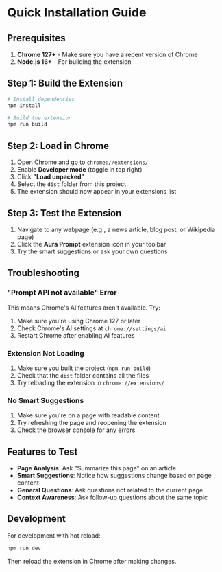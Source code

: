 # Quick Installation Guide

## Prerequisites

1. **Chrome 127+** - Make sure you have a recent version of Chrome
2. **Node.js 16+** - For building the extension

## Step 1: Build the Extension

```bash
# Install dependencies
npm install

# Build the extension
npm run build
```

## Step 2: Load in Chrome

1. Open Chrome and go to `chrome://extensions/`
2. Enable **Developer mode** (toggle in top right)
3. Click **"Load unpacked"**
4. Select the `dist` folder from this project
5. The extension should now appear in your extensions list

## Step 3: Test the Extension

1. Navigate to any webpage (e.g., a news article, blog post, or Wikipedia page)
2. Click the **Aura Prompt** extension icon in your toolbar
3. Try the smart suggestions or ask your own questions

## Troubleshooting

### "Prompt API not available" Error

This means Chrome's AI features aren't available. Try:

1. Make sure you're using Chrome 127 or later
2. Check Chrome's AI settings at `chrome://settings/ai`
3. Restart Chrome after enabling AI features

### Extension Not Loading

1. Make sure you built the project (`npm run build`)
2. Check that the `dist` folder contains all the files
3. Try reloading the extension in `chrome://extensions/`

### No Smart Suggestions

1. Make sure you're on a page with readable content
2. Try refreshing the page and reopening the extension
3. Check the browser console for any errors

## Features to Test

- **Page Analysis**: Ask "Summarize this page" on an article
- **Smart Suggestions**: Notice how suggestions change based on page content
- **General Questions**: Ask questions not related to the current page
- **Context Awareness**: Ask follow-up questions about the same topic

## Development

For development with hot reload:

```bash
npm run dev
```

Then reload the extension in Chrome after making changes.
